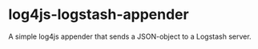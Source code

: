 log4js-logstash-appender
========================

A simple log4js appender that sends a JSON-object to a Logstash server.